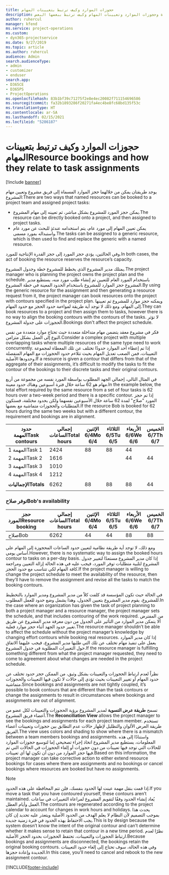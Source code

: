 ```yaml
---
title: حجوزات الموارد وكيف ترتبط بتعيينات المهام
description: يقدم هذا الموضوع معلومات حول كيفية إدارة الموارد المسماة وحجوزات الموارد وتعيينات المهام وكيف ترتبط ببعضها البعض.
author: ruhercul
manager: kfend
ms.service: project-operations
ms.custom:
- dyn365-projectservice
ms.date: 9/27/2019
ms.topic: article
ms.author: ruhercul
audience: Admin
search.audienceType:
- admin
- customizer
- enduser
search.app:
- D365CE
- D365PS
- ProjectOperations
ms.openlocfilehash: 83b1bf39c71275f2e8e4ec20082f711154696586
ms.sourcegitcommit: fa32b1893286f20271fa4ec4be8fc68bd135f53c
ms.translationtype: HT
ms.contentlocale: ar-SA
ms.lasthandoff: 02/15/2021
ms.locfileid: "5286187"
---
```

# <a name="resource-bookings-and-how-they-relate-to-task-assignments"></a><span data-ttu-id="1dfa9-103">حجوزات الموارد وكيف ترتبط بتعيينات المهام</span><span class="sxs-lookup"><span data-stu-id="1dfa9-103">Resource bookings and how they relate to task assignments</span></span>

[!include [banner](../includes/psa-now-project-operations.md)]

<span data-ttu-id="1dfa9-104">يوجد طريقتان يمكن من خلالهما حجز الموارد المسماة إلى فريق مشروع وتعيين مهام المشروع:</span><span class="sxs-lookup"><span data-stu-id="1dfa9-104">There are two ways that named resources can be booked to a project team and assigned project tasks:</span></span>

- <span data-ttu-id="1dfa9-105">يمكن حجز المورد للمشروع بشكل مباشر، ثم تعيينه إلى مهام المشروع.</span><span class="sxs-lookup"><span data-stu-id="1dfa9-105">The resource can be directly booked onto a project, and then assigned to project tasks.</span></span>
- <span data-ttu-id="1dfa9-106">يمكن تعيين المهام إلى مورد عام، يتم استخدامه عندئذٍ للبحث عن مورد عام واستبداله بمورد مسمى.</span><span class="sxs-lookup"><span data-stu-id="1dfa9-106">The tasks can be assigned to a generic resource, which is then used to find and replace the generic with a named resource.</span></span> 

<span data-ttu-id="1dfa9-107">وفي الحالتين، يؤدي حجز المورد إلى حجز القدرة الإنتاجية للمورد.</span><span class="sxs-lookup"><span data-stu-id="1dfa9-107">In both cases, the act of booking the resource reserves the resource’s capacity.</span></span>

<span data-ttu-id="1dfa9-108">يمتلك مدير المشروع الذي يخطط للمشروع خطة وجدول المشروع.</span><span class="sxs-lookup"><span data-stu-id="1dfa9-108">The project manager who is planning the project owns the project plan and the schedule.</span></span> <span data-ttu-id="1dfa9-109">باستخدام المورد العام للتعيين ثم إنشاء طلب مورد منه، يستطيع مدير المشروع حجز الموارد للمشروع باستخدام الحدود المعينة في خطة المشروع.</span><span class="sxs-lookup"><span data-stu-id="1dfa9-109">By using the generic resource for the assignment and then generating a resource request from it, the project manager can book resources onto the project with contours specified in the project plan.</span></span> <span data-ttu-id="1dfa9-110">ويمكنه حجز موارد للمشروع ثم تعيينها إلى المهام، ومع ذلك لا توجد أية طريقة لمواءمة حدود الحجز مع حدود المهام.</span><span class="sxs-lookup"><span data-stu-id="1dfa9-110">They can book resources to a project and then assign them to tasks, however there is no way to align the booking contours with the contours of the tasks.</span></span> <span data-ttu-id="1dfa9-111">لا تؤثر الحجوزات على جدولة المشروع.</span><span class="sxs-lookup"><span data-stu-id="1dfa9-111">Bookings don't affect the project schedule.</span></span>

<span data-ttu-id="1dfa9-112">فكر في مشروع معقد يتضمن مهام متداخلة متعددة حيث تحتاج موارد متعددة من نفس النوع إلى العمل بشكل متزامن.</span><span class="sxs-lookup"><span data-stu-id="1dfa9-112">Consider a complex project with multiple overlapping tasks where multiple resources of the same type need to work concurrently.</span></span> <span data-ttu-id="1dfa9-113">إذا تم إعطاء أحد الموارد حدودًا تختلف عن تلك المعطاة لمجموعة التعيينات، فمن الصعب تعديل المهام بحيث تتلاءم حدود الحجوزات مع المهام المنفصلة وحدودها الأصلية.</span><span class="sxs-lookup"><span data-stu-id="1dfa9-113">If a resource is given a contour that differs from that of the aggregate of their assignments, it’s difficult to modify the tasks to fit the contour of the bookings to their discrete tasks and their original contours.</span></span>

<span data-ttu-id="1dfa9-114">في المثال التالي، إجمالي الجهد المطلوب بواسطة المورد نفسه من مجموعة من أربع مهام هو 62 ساعة خلال فترة أسبوعين وهناك حدود معينة.</span><span class="sxs-lookup"><span data-stu-id="1dfa9-114">In the example below, the total effort required by the same resource from a set of four tasks is 62 hours over a two-week period and there is a specific contour.</span></span> <span data-ttu-id="1dfa9-115">إذا تم حجز المورد "صلاح‬" لمدة 62 ساعة خلال الأسبوعين نفسهما ولكن بحدود مختلفة، فستكون المتطلبات والحجوزات متماشية مع بعضها.</span><span class="sxs-lookup"><span data-stu-id="1dfa9-115">If the resource Bob is booked for 62 hours during the same two weeks but with a different contour, the requirement and bookings are in alignment.</span></span>

| <span data-ttu-id="1dfa9-116">**حدود المهمة**</span><span class="sxs-lookup"><span data-stu-id="1dfa9-116">**Task contours**</span></span>    | <span data-ttu-id="1dfa9-117">**إجمالي الساعات**</span><span class="sxs-lookup"><span data-stu-id="1dfa9-117">**Total hours**</span></span> | <span data-ttu-id="1dfa9-118">الإثنين 6/4</span><span class="sxs-lookup"><span data-stu-id="1dfa9-118">Mo 6/4</span></span> | <span data-ttu-id="1dfa9-119">الثلاثاء 6/5</span><span class="sxs-lookup"><span data-stu-id="1dfa9-119">Tu 6/5</span></span> | <span data-ttu-id="1dfa9-120">الأربعاء 6/6</span><span class="sxs-lookup"><span data-stu-id="1dfa9-120">We 6/6</span></span> | <span data-ttu-id="1dfa9-121">الخميس 6/7</span><span class="sxs-lookup"><span data-stu-id="1dfa9-121">Th 6/7</span></span> | <span data-ttu-id="1dfa9-122">الجمعة 6/8</span><span class="sxs-lookup"><span data-stu-id="1dfa9-122">Fr 6/8</span></span> | <span data-ttu-id="1dfa9-123">السبت 6/9</span><span class="sxs-lookup"><span data-stu-id="1dfa9-123">Sa 6/9</span></span> | <span data-ttu-id="1dfa9-124">الأحد 6/10</span><span class="sxs-lookup"><span data-stu-id="1dfa9-124">Su 6/10</span></span> | <span data-ttu-id="1dfa9-125">الإثنين 6/11</span><span class="sxs-lookup"><span data-stu-id="1dfa9-125">Mo 6/11</span></span> | <span data-ttu-id="1dfa9-126">الثلاثاء 6/12</span><span class="sxs-lookup"><span data-stu-id="1dfa9-126">Tu 6/12</span></span> | <span data-ttu-id="1dfa9-127">الأربعاء 6/13</span><span class="sxs-lookup"><span data-stu-id="1dfa9-127">We 6/13</span></span> | <span data-ttu-id="1dfa9-128">الخميس 6/14</span><span class="sxs-lookup"><span data-stu-id="1dfa9-128">Th 6/14</span></span> | <span data-ttu-id="1dfa9-129">الجمعة 6/15</span><span class="sxs-lookup"><span data-stu-id="1dfa9-129">Fr 6/15</span></span> |
|----------------------|-----------------|--------|--------|--------|--------|--------|--------|---------|---------|---------|---------|---------|---------|
| <span data-ttu-id="1dfa9-130">المهمة 1</span><span class="sxs-lookup"><span data-stu-id="1dfa9-130">Task 1</span></span>               | <span data-ttu-id="1dfa9-131">24</span><span class="sxs-lookup"><span data-stu-id="1dfa9-131">24</span></span>              | <span data-ttu-id="1dfa9-132">8</span><span class="sxs-lookup"><span data-stu-id="1dfa9-132">8</span></span>      | <span data-ttu-id="1dfa9-133">8</span><span class="sxs-lookup"><span data-stu-id="1dfa9-133">8</span></span>      | <span data-ttu-id="1dfa9-134">4</span><span class="sxs-lookup"><span data-stu-id="1dfa9-134">4</span></span>      |        |        |        |         |         |         | <span data-ttu-id="1dfa9-135">4</span><span class="sxs-lookup"><span data-stu-id="1dfa9-135">4</span></span>       |         |         |
| <span data-ttu-id="1dfa9-136">المهمة 2</span><span class="sxs-lookup"><span data-stu-id="1dfa9-136">Task 2</span></span>               | <span data-ttu-id="1dfa9-137">16</span><span class="sxs-lookup"><span data-stu-id="1dfa9-137">16</span></span>              |        |        | <span data-ttu-id="1dfa9-138">4</span><span class="sxs-lookup"><span data-stu-id="1dfa9-138">4</span></span>      | <span data-ttu-id="1dfa9-139">4</span><span class="sxs-lookup"><span data-stu-id="1dfa9-139">4</span></span>      |        |        |         | <span data-ttu-id="1dfa9-140">8</span><span class="sxs-lookup"><span data-stu-id="1dfa9-140">8</span></span>       |         |         |         |         |
| <span data-ttu-id="1dfa9-141">المهمة 3</span><span class="sxs-lookup"><span data-stu-id="1dfa9-141">Task 3</span></span>               | <span data-ttu-id="1dfa9-142">10</span><span class="sxs-lookup"><span data-stu-id="1dfa9-142">10</span></span>              |        |        |        |        | <span data-ttu-id="1dfa9-143">4</span><span class="sxs-lookup"><span data-stu-id="1dfa9-143">4</span></span>      |        |         |         | <span data-ttu-id="1dfa9-144">4</span><span class="sxs-lookup"><span data-stu-id="1dfa9-144">4</span></span>       |         | <span data-ttu-id="1dfa9-145">2</span><span class="sxs-lookup"><span data-stu-id="1dfa9-145">2</span></span>       |         |
| <span data-ttu-id="1dfa9-146">المهمة 4</span><span class="sxs-lookup"><span data-stu-id="1dfa9-146">Task 4</span></span>               | <span data-ttu-id="1dfa9-147">12</span><span class="sxs-lookup"><span data-stu-id="1dfa9-147">12</span></span>              |        |        |        |        |        |        |         |         |         | <span data-ttu-id="1dfa9-148">4</span><span class="sxs-lookup"><span data-stu-id="1dfa9-148">4</span></span>       |         | <span data-ttu-id="1dfa9-149">8</span><span class="sxs-lookup"><span data-stu-id="1dfa9-149">8</span></span>       |
|                      |                 |        |        |        |        |        |        |         |         |         |         |         |         |
| <span data-ttu-id="1dfa9-150">**الإجماليات**</span><span class="sxs-lookup"><span data-stu-id="1dfa9-150">**Totals**</span></span>           | <span data-ttu-id="1dfa9-151">62</span><span class="sxs-lookup"><span data-stu-id="1dfa9-151">62</span></span>              | <span data-ttu-id="1dfa9-152">8</span><span class="sxs-lookup"><span data-stu-id="1dfa9-152">8</span></span>      | <span data-ttu-id="1dfa9-153">8</span><span class="sxs-lookup"><span data-stu-id="1dfa9-153">8</span></span>      | <span data-ttu-id="1dfa9-154">8</span><span class="sxs-lookup"><span data-stu-id="1dfa9-154">8</span></span>      | <span data-ttu-id="1dfa9-155">4</span><span class="sxs-lookup"><span data-stu-id="1dfa9-155">4</span></span>      | <span data-ttu-id="1dfa9-156">4</span><span class="sxs-lookup"><span data-stu-id="1dfa9-156">4</span></span>      |        |         | <span data-ttu-id="1dfa9-157">8</span><span class="sxs-lookup"><span data-stu-id="1dfa9-157">8</span></span>       | <span data-ttu-id="1dfa9-158">4</span><span class="sxs-lookup"><span data-stu-id="1dfa9-158">4</span></span>       | <span data-ttu-id="1dfa9-159">8</span><span class="sxs-lookup"><span data-stu-id="1dfa9-159">8</span></span>       | <span data-ttu-id="1dfa9-160">2</span><span class="sxs-lookup"><span data-stu-id="1dfa9-160">2</span></span>       | <span data-ttu-id="1dfa9-161">8</span><span class="sxs-lookup"><span data-stu-id="1dfa9-161">8</span></span>       |
|                      |                 |        |        |        |        |        |        |         |         |         |         |

### <a name="bobs-availability"></a><span data-ttu-id="1dfa9-162">توفر صلاح‬</span><span class="sxs-lookup"><span data-stu-id="1dfa9-162">Bob's availability</span></span>
| <span data-ttu-id="1dfa9-163">**حجز المورد**</span><span class="sxs-lookup"><span data-stu-id="1dfa9-163">**Resource   booking**</span></span> | <span data-ttu-id="1dfa9-164">**إجمالي الساعات**</span><span class="sxs-lookup"><span data-stu-id="1dfa9-164">**Total hours**</span></span> | <span data-ttu-id="1dfa9-165">الإثنين 6/4</span><span class="sxs-lookup"><span data-stu-id="1dfa9-165">Mo 6/4</span></span> | <span data-ttu-id="1dfa9-166">الثلاثاء 6/5</span><span class="sxs-lookup"><span data-stu-id="1dfa9-166">Tu 6/5</span></span> | <span data-ttu-id="1dfa9-167">الأربعاء 6/6</span><span class="sxs-lookup"><span data-stu-id="1dfa9-167">We 6/6</span></span> | <span data-ttu-id="1dfa9-168">الخميس 6/7</span><span class="sxs-lookup"><span data-stu-id="1dfa9-168">Th 6/7</span></span> | <span data-ttu-id="1dfa9-169">الجمعة 6/8</span><span class="sxs-lookup"><span data-stu-id="1dfa9-169">Fr 6/8</span></span> | <span data-ttu-id="1dfa9-170">السبت 6/9</span><span class="sxs-lookup"><span data-stu-id="1dfa9-170">Sa 6/9</span></span> | <span data-ttu-id="1dfa9-171">الأحد 6/10</span><span class="sxs-lookup"><span data-stu-id="1dfa9-171">Su 6/10</span></span> | <span data-ttu-id="1dfa9-172">الإثنين 6/11</span><span class="sxs-lookup"><span data-stu-id="1dfa9-172">Mo 6/11</span></span> | <span data-ttu-id="1dfa9-173">الثلاثاء 6/12</span><span class="sxs-lookup"><span data-stu-id="1dfa9-173">Tu 6/12</span></span> | <span data-ttu-id="1dfa9-174">الأربعاء 6/13</span><span class="sxs-lookup"><span data-stu-id="1dfa9-174">We 6/13</span></span> | <span data-ttu-id="1dfa9-175">الخميس 6/14</span><span class="sxs-lookup"><span data-stu-id="1dfa9-175">Th 6/14</span></span> | <span data-ttu-id="1dfa9-176">الجمعة 6/15</span><span class="sxs-lookup"><span data-stu-id="1dfa9-176">Fr 6/15</span></span> |
|------------------------|-----------------|--------|--------|--------|--------|--------|--------|---------|---------|---------|---------|---------|---------|
| <span data-ttu-id="1dfa9-177">صلاح</span><span class="sxs-lookup"><span data-stu-id="1dfa9-177">Bob</span></span>                    | <span data-ttu-id="1dfa9-178">62</span><span class="sxs-lookup"><span data-stu-id="1dfa9-178">62</span></span>              | <span data-ttu-id="1dfa9-179">4</span><span class="sxs-lookup"><span data-stu-id="1dfa9-179">4</span></span>      | <span data-ttu-id="1dfa9-180">4</span><span class="sxs-lookup"><span data-stu-id="1dfa9-180">4</span></span>      | <span data-ttu-id="1dfa9-181">8</span><span class="sxs-lookup"><span data-stu-id="1dfa9-181">8</span></span>      | <span data-ttu-id="1dfa9-182">8</span><span class="sxs-lookup"><span data-stu-id="1dfa9-182">8</span></span>      | <span data-ttu-id="1dfa9-183">8</span><span class="sxs-lookup"><span data-stu-id="1dfa9-183">8</span></span>      |        |         | <span data-ttu-id="1dfa9-184">4</span><span class="sxs-lookup"><span data-stu-id="1dfa9-184">4</span></span>       | <span data-ttu-id="1dfa9-185">4</span><span class="sxs-lookup"><span data-stu-id="1dfa9-185">4</span></span>       | <span data-ttu-id="1dfa9-186">8</span><span class="sxs-lookup"><span data-stu-id="1dfa9-186">8</span></span>       | <span data-ttu-id="1dfa9-187">8</span><span class="sxs-lookup"><span data-stu-id="1dfa9-187">8</span></span>       | <span data-ttu-id="1dfa9-188">6</span><span class="sxs-lookup"><span data-stu-id="1dfa9-188">6</span></span>       |

<span data-ttu-id="1dfa9-189">ومع ذلك، لا توجد أية طريقة نظامية لتعيين حدود الساعات المحجوزة إلى المهام على أساس يومي.</span><span class="sxs-lookup"><span data-stu-id="1dfa9-189">However, there is no systematic way to assign the booked hours contour to tasks on a per-day basis.</span></span> <span data-ttu-id="1dfa9-190">إذا كان مدير المشروع مستعدًا لتغيير جدول المشروع لتلبية متطلبات توفر المورد، فيجب عليه في هذه الحالة إزالة التعيين ومراجعة كافة المهام لكي تتناسب مع حدود الحجز.</span><span class="sxs-lookup"><span data-stu-id="1dfa9-190">If the project manager is willing to change the project schedule to meet the availability of the resource, then they’ll have to remove the assignment and revise all the tasks to match the booking contours.</span></span>

<span data-ttu-id="1dfa9-191">في الحالة حيث تكون المؤسسة قد كلفت كلاً من مدير المشروع ومدير الموارد بالتخطيط للمشروع، يقوم مدير المشروع بتعيين الجدول، وهذا يشمل وضع حدود للعمل المطلوب.</span><span class="sxs-lookup"><span data-stu-id="1dfa9-191">In the case where an organization has given the task of project planning to both a project manager and a resource manager, the project manager sets the schedule, and that includes contouring of the work required.</span></span> <span data-ttu-id="1dfa9-192">من المفترض ألا يتمكن مدير الموارد من التأثير على الجدول من دون معرفة مدير المشروع عن طريق تغيير حدود الجهد أثناء حجز موارد فعلية.</span><span class="sxs-lookup"><span data-stu-id="1dfa9-192">The resource manager shouldn’t be able to affect the schedule without the project manager’s knowledge by changing effort contours while booking real resources.</span></span> <span data-ttu-id="1dfa9-193">إذا كان مدير الموارد يعمل على تنفيذ مهام تختلف عن تلك التي طلبها مدير المشروع، فيجب عليهما الاتفاق حول التغييرات المطلوبة في جدول المشروع.</span><span class="sxs-lookup"><span data-stu-id="1dfa9-193">If the resource manager is fulfilling something different from what the project manager requested, they need to come to agreement about what changes are needed in the project schedule.</span></span>

<span data-ttu-id="1dfa9-194">نظراً لعدم ارتباط الحجوزات والتعيينات بشكل وثيق، من الممكن حجز حدود تختلف عن حدود المهام أو تغيير التعيينات بحيث تؤدي إلى حالات لا تكون فيها التعيينات والحجوزات متماشية.</span><span class="sxs-lookup"><span data-stu-id="1dfa9-194">Since bookings and assignments are not tightly coupled, it’s possible to book contours that are different than the task contours or change the assignments to result in circumstances where bookings and assignments are out of alignment.</span></span>

<span data-ttu-id="1dfa9-195">تسمح **طريقة عرض التسوية** لمدير المشروع برؤية الحجوزات والتعيينات لكل عضو من أعضاء فريق المشروع.</span><span class="sxs-lookup"><span data-stu-id="1dfa9-195">The **Reconciliation View** allows the project manager to see the bookings and assignments for each project team member.</span></span> <span data-ttu-id="1dfa9-196">تستخدم طريقة العرض الألوان والتظليل لإظهار حالات عدم التطابق بين حجوزات وتعيينات أعضاء الفريق.</span><span class="sxs-lookup"><span data-stu-id="1dfa9-196">The view uses colors and shading to show where there is a mismatch between a team members bookings and assignments.</span></span> <span data-ttu-id="1dfa9-197">واستنادًا إلى هذه المعلومات، يستطيع مدير المشروع اتخاذ إجراء تصحيحي إما لتوسيع حجوزات الموارد للحالات التي توجد فيها تعيينات من دون حجوزات أو إلغاء الحجوزات في الحالات التي تم فيها حجز الموارد من دون أن تكون لها أي تعيينات.</span><span class="sxs-lookup"><span data-stu-id="1dfa9-197">Based on this information, the project manager can take corrective action to either extend resource bookings for cases where there are assignments and no bookings or cancel bookings where resources are booked but have no assignments.</span></span>

> [!NOTE]
> <span data-ttu-id="1dfa9-198">إذا قمت بنقل مهمة عينت لها الحدود بنفسك، فلن تتم المحافظة على هذه الحدود.</span><span class="sxs-lookup"><span data-stu-id="1dfa9-198">If you move a task that you have contoured yourself, these contours aren’t maintained.</span></span> <span data-ttu-id="1dfa9-199">يُعاد إنشاء الحدود وفقًا لتقويم المشروع لمراعاة التغييرات في ساعات العمل وأيام العطل.</span><span class="sxs-lookup"><span data-stu-id="1dfa9-199">The contours are regenerated according to the project calendar to account for changes in work hours and holidays.</span></span> <span data-ttu-id="1dfa9-200">يحدث هذا بموجب التصميم لأن النظام لا يعلم الهدف من الحدود الأصلية ويتعذر عليه تحديد إن كان يجب الاحتفاظ بهذه الحدود في فترة زمنية جديدة.</span><span class="sxs-lookup"><span data-stu-id="1dfa9-200">This is by design because the system doesn’t know the intent of the original contour and can’t determine whether it makes sense to retain that contour in a new time period.</span></span> <span data-ttu-id="1dfa9-201">نظرًا لعدم ارتباط الحجوزات والتعيينات، تحتفظ الحجوزات بحدود الحجز الأصلية.</span><span class="sxs-lookup"><span data-stu-id="1dfa9-201">Because bookings and assignments are disconnected, the bookings retain the original booking contours.</span></span> <span data-ttu-id="1dfa9-202">وفي هذه الحالة، سوف تحتاج إلى إلغاء حدود التعيينات الجديدة وإعادة حجزها.</span><span class="sxs-lookup"><span data-stu-id="1dfa9-202">In this case, you’ll need to cancel and rebook to the new assignment contour.</span></span>



[!INCLUDE[footer-include](../includes/footer-banner.md)]